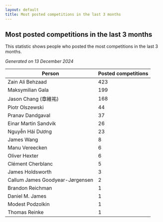 ```yaml
---
layout: default
title: Most posted competitions in the last 3 months
---
```

## Most posted competitions in the last 3 months
This statistic shows people who posted the most competitions in the last 3 months.

*Generated on 13 December 2024*

| Person | Posted competitions |
| --- | --- |
| Zain Ali Behzaad | 423 |
| Maksymilian Gala | 199 |
| Jason Chang (章維祐) | 168 |
| Piotr Olszewski | 44 |
| Pranav Dandgaval | 37 |
| Einar Martin Sandvik | 26 |
| Nguyễn Hải Dương | 23 |
| James Wang | 8 |
| Manu Vereecken | 6 |
| Oliver Hexter | 6 |
| Clément Cherblanc | 5 |
| James Holdsworth | 3 |
| Callum James Goodyear-Jørgensen | 2 |
| Brandon Reichman | 1 |
| Daniel M. James | 1 |
| Modest Podzolkin | 1 |
| Thomas Reinke | 1 |
